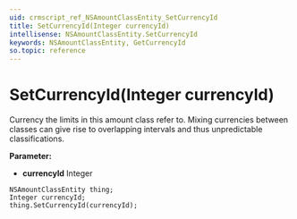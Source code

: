 ```yaml
---
uid: crmscript_ref_NSAmountClassEntity_SetCurrencyId
title: SetCurrencyId(Integer currencyId)
intellisense: NSAmountClassEntity.SetCurrencyId
keywords: NSAmountClassEntity, GetCurrencyId
so.topic: reference
---
```


# SetCurrencyId(Integer currencyId)

Currency the limits in this amount class refer to. Mixing currencies between classes can give rise to overlapping intervals and thus unpredictable classifications.

**Parameter:** 
* **currencyId** Integer

```crmscript
NSAmountClassEntity thing;
Integer currencyId;
thing.SetCurrencyId(currencyId);
```

